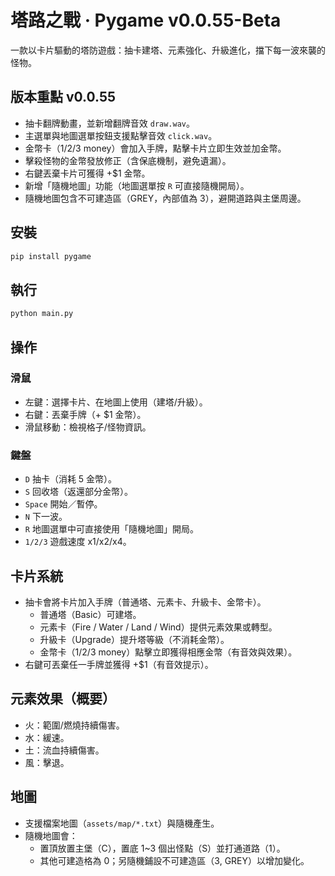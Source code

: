 # 塔路之戰 · Pygame v0.0.55-Beta

一款以卡片驅動的塔防遊戲：抽卡建塔、元素強化、升級進化，擋下每一波來襲的怪物。

## 版本重點 v0.0.55
- 抽卡翻牌動畫，並新增翻牌音效 `draw.wav`。
- 主選單與地圖選單按鈕支援點擊音效 `click.wav`。
- 金幣卡（1/2/3 money）會加入手牌，點擊卡片立即生效並加金幣。
- 擊殺怪物的金幣發放修正（含保底機制，避免遺漏）。
- 右鍵丟棄卡片可獲得 +$1 金幣。
- 新增「隨機地圖」功能（地圖選單按 `R` 可直接隨機開局）。
- 隨機地圖包含不可建造區（GREY，內部值為 3），避開道路與主堡周邊。

## 安裝
```bash
pip install pygame
```

## 執行
```bash
python main.py
```

## 操作
### 滑鼠
- 左鍵：選擇卡片、在地圖上使用（建塔/升級）。
- 右鍵：丟棄手牌（+ $1 金幣）。
- 滑鼠移動：檢視格子/怪物資訊。

### 鍵盤
- `D` 抽卡（消耗 5 金幣）。
- `S` 回收塔（返還部分金幣）。
- `Space` 開始／暫停。
- `N` 下一波。
- `R` 地圖選單中可直接使用「隨機地圖」開局。
- `1/2/3` 遊戲速度 x1/x2/x4。

## 卡片系統
- 抽卡會將卡片加入手牌（普通塔、元素卡、升級卡、金幣卡）。
  - 普通塔（Basic）可建塔。
  - 元素卡（Fire / Water / Land / Wind）提供元素效果或轉型。
  - 升級卡（Upgrade）提升塔等級（不消耗金幣）。
  - 金幣卡（1/2/3 money）點擊立即獲得相應金幣（有音效與效果）。
- 右鍵可丟棄任一手牌並獲得 +$1（有音效提示）。

## 元素效果（概要）
- 火：範圍/燃燒持續傷害。
- 水：緩速。
- 土：流血持續傷害。
- 風：擊退。

## 地圖
- 支援檔案地圖（`assets/map/*.txt`）與隨機產生。
- 隨機地圖會：
  - 置頂放置主堡（C），置底 1~3 個出怪點（S）並打通道路（1）。
  - 其他可建造格為 0；另隨機鋪設不可建造區（3, GREY）以增加變化。



